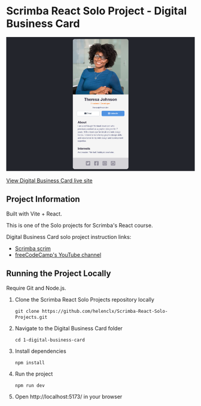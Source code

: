 # Scrimba React Solo Project - Digital Business Card

![Screenshot of Digital Business Card](./screenshot.png)

[View Digital Business Card live site](https://helenchong.dev/Scrimba-React-Solo-Projects/1-digital-business-card/)

## Project Information

Built with Vite + React.

This is one of the Solo projects for Scrimba's React course.

Digital Business Card solo project instruction links:
- [Scrimba scrim](https://v2.scrimba.com/learn-react-c0e/~010)
- [freeCodeCamp's YouTube channel](https://www.youtube.com/watch?v=bMknfKXIFA8&t=8543s)

## Running the Project Locally

Require Git and Node.js.

1. Clone the Scrimba React Solo Projects repository locally
    ```
    git clone https://github.com/helenclx/Scrimba-React-Solo-Projects.git
    ```
1. Navigate to the Digital Business Card folder
    ```
    cd 1-digital-business-card
    ```
1. Install dependencies
    ```
    npm install
    ```
1. Run the project
    ```
    npm run dev
    ```
1. Open http://localhost:5173/ in your browser
